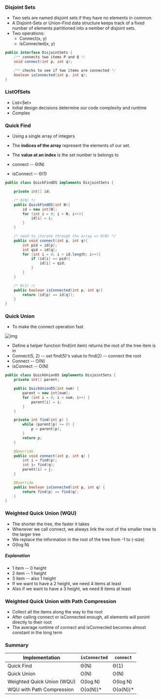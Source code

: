 ### Disjoint Sets

* Two sets are named disjoint sets if they have no elements in common.
* A Disjoint-Sets or Union-Find data structure keeps track of a fixed number of elements partitioned into a nember of disjoint sets.
* Two operations:
  * Connect(x, y)
  * isConnected(x, y)

```java
public interface DisjointSets {
    /** connects two items P and Q */
    void connect(int p, int q);

    /** checks to see if two items are connected */
    boolean isConnected(int p, int q); 
}
```

### ListOfSets

* List<Set<Integer>>
* Initial design decisions determine our code complexity and runtime
* Complex

### Quick Find

* Using a single array of integers
* The **indices of the array** represent the elements of our set.

* The **value at an index** is the set number is belongs to
* connect -- Θ(N)
* isConnect -- Θ(1)

```java
public class QuickFindDS implements DisjointSets {

    private int[] id;

    /* Θ(N) */
    public QuickFindDS(int N){
        id = new int[N];
        for (int i = 0; i < N; i++){
            id[i] = i;
        }
    }

    /* need to iterate through the array => Θ(N) */
    public void connect(int p, int q){
        int pid = id[p];
        int qid = id[q];
        for (int i = 0; i < id.length; i++){
            if (id[i] == pid){
                id[i] = qid;
            }
        }
    }

    /* Θ(1) */
    public boolean isConnected(int p, int q){
        return (id[p] == id[q]);
    }
}
```

### Quick Union

* To make the connect operation fast

![img](https://joshhug.gitbooks.io/hug61b/content/chap9/9.3.1.png)

* Define a helper function find(int item) returns the root of the tree item is in
* Connect(5, 2) -- set find(5)'s value to find(2) -- connect the root
* Connect -- O(N)
* isConnect -- O(N)

```java
public class QuickUnionDS implements DisjointSets {
    private int[] parent;

    public QuickUnionDS(int num) {
        parent = new int[num];
        for (int i = 0; i < num; i++) {
            parent[i] = i;
        }
    }

    private int find(int p) {
        while (parent[p] >= 0) {
            p = parent[p];
        }
        return p;
    }

    @Override
    public void connect(int p, int q) {
        int i = find(p);
        int j= find(q);
        parent[i] = j;
    }

    @Override
    public boolean isConnected(int p, int q) {
        return find(p) == find(q);
    }
}
```

### Weighted Quick Union (WQU)

* The shorter the tree, the faster it takes
* Whenever we call connect, we always link the root of the smaller tree to the larger tree
* We replace the information in the root of the tree from -1 to (-size)
* O(log N)

##### Explanation

* 1 item -- 0 height
* 2 item -- 1 height
* 3 item -- also 1 height
* If we want to have a 2 height, we need 4 items at least
* Also if we want to have a 3 height, we need 8 items at least

### Weighted Quick Union with Path Compression

* Collect all the items along the way to the root
* After calling connect or isConnected enough, all elements will ponint directly to their root
* The average runtime of connect and isConnected becomes almost constant in the long term



### Summary

| Implementation             | `isConnected` | `connect` |
| -------------------------- | ------------- | --------- |
| Quick Find                 | Θ(N)          | Θ(1)      |
| Quick Union                | O(N)          | O(N)      |
| Weighted Quick Union (WQU) | O(log N)      | O(log N)  |
| WQU with Path Compression  | O(α(N))*      | O(α(N))*  |